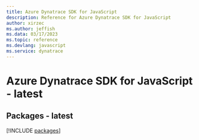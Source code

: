 ```yaml
---
title: Azure Dynatrace SDK for JavaScript
description: Reference for Azure Dynatrace SDK for JavaScript
author: xirzec
ms.author: jeffish
ms.data: 03/17/2023
ms.topic: reference
ms.devlang: javascript
ms.service: dynatrace
---
```

# Azure Dynatrace SDK for JavaScript - latest
## Packages - latest
[!INCLUDE [packages](dynatrace-index.md)]